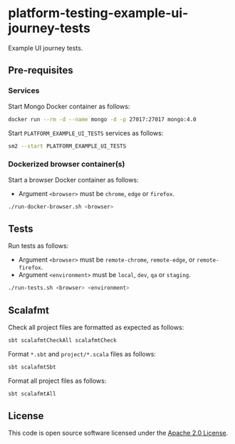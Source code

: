 # platform-testing-example-ui-journey-tests

Example UI journey tests.

## Pre-requisites

### Services

Start Mongo Docker container as follows:

```bash
docker run --rm -d --name mongo -d -p 27017:27017 mongo:4.0
```

Start `PLATFORM_EXAMPLE_UI_TESTS` services as follows:

```bash
sm2 --start PLATFORM_EXAMPLE_UI_TESTS
```

### Dockerized browser container(s)

Start a browser Docker container as follows:

* Argument `<browser>` must be `chrome`, `edge` or `firefox`.

```bash
./run-docker-browser.sh <browser>
```

## Tests

Run tests as follows:

* Argument `<browser>` must be `remote-chrome`, `remote-edge`, or `remote-firefox`.
* Argument `<environment>` must be `local`, `dev`, `qa` or `staging`.

```bash
./run-tests.sh <browser> <environment>
```

## Scalafmt

Check all project files are formatted as expected as follows:

```bash
sbt scalafmtCheckAll scalafmtCheck
```

Format `*.sbt` and `project/*.scala` files as follows:

```bash
sbt scalafmtSbt
```

Format all project files as follows:

```bash
sbt scalafmtAll
```

## License

This code is open source software licensed under the [Apache 2.0 License]("http://www.apache.org/licenses/LICENSE-2.0.html").
